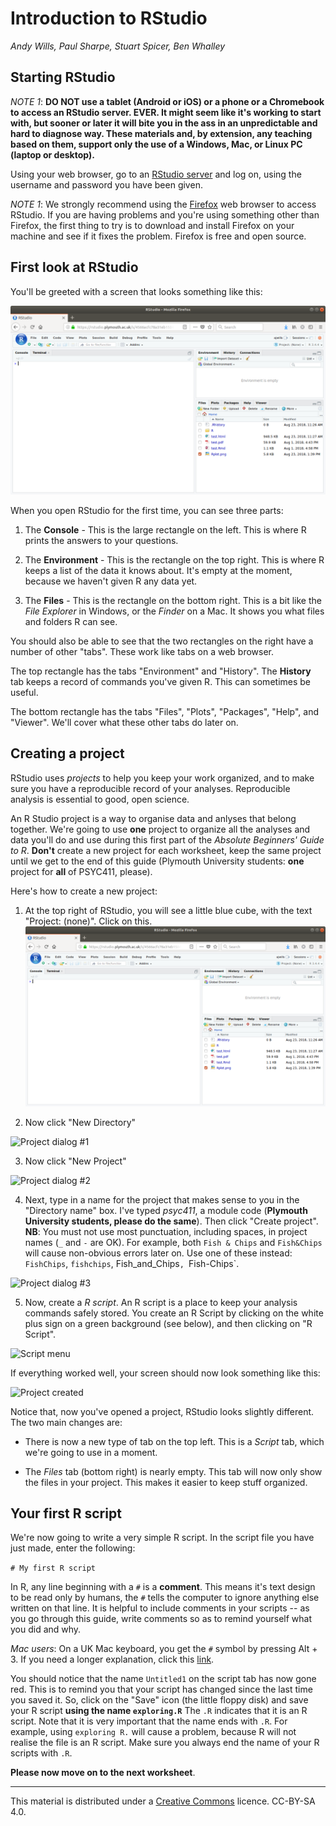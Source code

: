 # Introduction to RStudio
_Andy Wills, Paul Sharpe, Stuart Spicer, Ben Whalley_

## Starting RStudio

_NOTE 1_: **DO NOT use a tablet (Android or iOS) or a phone or a Chromebook to access an RStudio server. **EVER**. It might seem like it's working to start with, but sooner or later it will bite you in the ass in an unpredictable and hard to diagnose way. These materials and, by extension, any teaching based on them, support only the use of a Windows, Mac, or Linux PC (laptop or desktop).**

Using your web browser, go to an <a href = "https://rstudio.plymouth.ac.uk" target = "blank">RStudio server</a> and log on, using the username and password you have been given. 

_NOTE 1_: We strongly recommend using the [Firefox](https://www.mozilla.org/en-US/firefox/new/) web browser to access RStudio. If you are having problems and you're using something other than Firefox, the first thing to try is to download and install Firefox on your machine and see if it fixes the problem. Firefox is free and open source.


## First look at RStudio

You'll be greeted with a screen that looks something like this:

![RStudio on first opening](pics/rstudio-new.png)

When you open RStudio for the first time, you can see three parts: 

1. The **Console** - This is the large rectangle on the left. This is where R prints the answers to your questions. 

2. The **Environment** - This is the rectangle on the top right. This is where R keeps a list of the data it knows about. It's empty at the moment, because we haven't given R any data yet.

3. The **Files** - This is the rectangle on the bottom right. This is a bit like the _File Explorer_ in Windows, or the _Finder_ on a Mac. It shows you what files and folders R can see.

You should also be able to see that the two rectangles on the right have a number of other "tabs". These work like tabs on a web browser.  

The top rectangle has the tabs "Environment" and "History". The **History** tab keeps a record of commands you've given R. This can sometimes be useful.

The bottom rectangle has the tabs "Files", "Plots", "Packages", "Help", and "Viewer". We'll cover what these other tabs do later on. 


<a name="create"></a>

## Creating a project

RStudio uses _projects_ to help you keep your work organized, and to make sure you have a reproducible record of your analyses. Reproducible analysis is essential to good, open science. 

An R Studio project is a way to organise data and anlyses that belong together. We're going to use **one** project to organize all the analyses and data you'll do and use during this first part of the _Absolute Beginners' Guide to R_. **Don't** create a new project for each worksheet, keep the same project until we get to the end of this guide (Plymouth University students: **one** project for **all** of PSYC411, please).

Here's how to create a new project:


1. At the top right of RStudio, you will see a little blue cube, with the text "Project: (none)". Click on this. 
![RStudio without a project open](pics/rstudio-new.png)

2. Now click "New Directory"

![Project dialog #1](pics/create1.png)

3. Now click "New Project"

![Project dialog #2](pics/create2.png)

4. Next, type in a name for the project that makes sense to you in the "Directory name" box. I've typed _psyc411_, a module code (**Plymouth University students, please do the same**). Then click "Create project". **NB**: You must not use most punctuation, including spaces, in project names (`_` and `-` are OK). For example, both `Fish & Chips` and `Fish&Chips` will cause non-obvious errors later on. Use one of these instead: `FishChips`, `fishchips`, Fish_and_Chips`, `Fish-Chips`.

![Project dialog #3](pics/create3.png)

5. Now, create a _R script_. An R script is a place to keep your analysis commands safely stored. You create an R Script by clicking on the white plus sign on a green background (see below), and then clicking on "R Script".

![Script menu](pics/script1.png)

If everything worked well, your screen should now look something like this:

![Project created](pics/project-made.png)

Notice that, now you've opened a project, RStudio looks slightly different. The two main changes are:

* There is now a new type of tab on the top left. This is a _Script_ tab, which we're going to use in a moment. 

* The _Files_ tab (bottom right) is nearly empty. This tab will now only show the files in your project. This makes it easier to keep stuff organized.

<a name="write"></a>

## Your first R script

We're now going to write a very simple R script. In the script file you have just made, enter the following:

`# My first R script`

In R, any line beginning with a `#` is a **comment**. This means it's text design to be read only by humans, the `#` tells the computer to ignore anything else written on that line. It is helpful to include comments in your scripts -- as you go through this guide, write comments so as to remind yourself what you did and why. 

_Mac users_: On a UK Mac keyboard, you get the `#` symbol by pressing Alt + 3. If you need a longer explanation, click this [link](https://www.macworld.co.uk/how-to/hashtag-mac-3688542/).

You should notice that the name `Untitled1` on the script tab has now gone red. This is to remind you that your script has changed since the last time you saved it. So, click on the "Save" icon (the little floppy disk) and save your R script **using the name `exploring.R`** The `.R` indicates that it is an R script. Note that it is very important that the name ends with `.R`. For example, using `exploring R.` will cause a problem, because R will not realise the file is an R script. Make sure you always end the name of your R scripts with `.R`. 

**Please now move on to the next worksheet**.

___

This material is distributed under a [Creative Commons](https://creativecommons.org/) licence. CC-BY-SA 4.0. 


